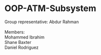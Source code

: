 # OOP-ATM-Subsystem

Group representative: Abdur Rahman<br />
<br />
Members:<br />
Mohammed Ibrahim<br />
Shane Baxter<br />
Daniel Rodriguez<br />
